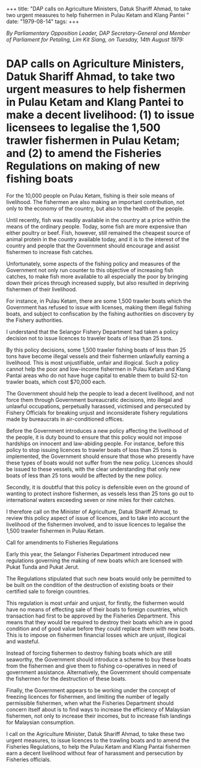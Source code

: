 +++ 
title: "DAP calls on Agriculture Ministers, Datuk Shariff Ahmad, to take two urgent measures to help fishermen in Pulau Ketam and Klang Pantei "
date: "1979-08-14"
tags:
+++

_By Parliamentary Opposition Leader, DAP Secretary-General and Member of Parliament for Petaling, Lim Kit Siang, on Tuesday, 14th August 1979:_

# DAP calls on Agriculture Ministers, Datuk Shariff Ahmad, to take two urgent measures to help fishermen in Pulau Ketam and Klang Pantei to make a decent livelihood: (1) to issue licensees to legalise the 1,500 trawler fishermen in Pulau Ketam; and (2) to amend the Fisheries Regulations on making of new fishing boats

For the 10,000 people on Pulau Ketam, fishing is their sole means of livelihood. The fishermen are also making an important contribution, not only to the economy of the country, but also to the health of the people.</u>

Until recently, fish was readily available in the country at a price within the means of the ordinary people. Today, some fish are more expensive than either poultry or beef. Fish, however, still remained the cheapest source of animal protein in the country available today, and it is to the interest of the country and people that the Government should encourage and assist fishermen to increase fish catches.

Unfortunately, some aspects of the fishing policy and measures of the Government not only run counter to this objective of increasing fish catches, to make fish more available to all especially the poor by bringing down their prices through increased supply, but also resulted in depriving fishermen of their livelihood.

For instance, in Pulau Ketam, there are some 1,500 trawler boats which the Government has refused to issue with licenses, making them illegal fishing boats, and subject to confiscation by the fishing authorities on discovery by the Fishery authorities.

I understand that the Selangor Fishery Department had taken a policy decision not to issue licences to traveler boats of less than 25 tons.

By this policy decisions, some 1,500 trawler fishing boats of less than 25 tons have become illegal vessels and their fishermen unlawfully earning a livelihood. This is most unjustifiable, unfair and illogical. Such a policy cannot help the poor and low-income fishermen in Pulau Ketam and Klang Pantai areas who do not have huge capital to enable them to build 52-ton trawler boats, which cost $70,000 each.

The Government should help the people to lead a decent livelihood, and not force them through Government bureaucratic decisions, into illegal and unlawful occupations, perpetually harassed, victimised and persecuted by Fishery Officials for breaking unjust and inconsiderate fishery regulations made by bureaucrats in air-conditioned offices.

Before the Government introduces a new policy affecting the livelihood of the people, it is duty bound to ensure that this policy would not impose hardships on innocent and law-abiding people. For instance, before this policy to stop issuing licences to trawler boats of loss than 25 tons is implemented, the Government should ensure that those who presently have these types of boats would not suffer from the new policy. Licences should be issued to these vessels, with the clear understanding that only new boats of less than 25 tons would be affected by the new policy.

Secondly, it is doubtful that this policy is defensible even on the ground of wanting to protect inshore fishermen, as vessels less than 25 tons go out to international waters exceeding seven or nine miles for their catches.

I therefore call on the Minister of Agriculture, Datuk Shariff Ahmad, to review this policy aspect of issue of licences, and to take into account the livelihood of the fishermen involved, and to issue licences to legalise the 1,500 trawler fishermen in Pulau Ketam.
 
Call for amendments to Fisheries Regulations

Early this year, the Selangor Fisheries Department introduced new regulations governing the making of new boats which are licensed with Pukat Tunda and Pukat Jerut.

The Regulations stipulated that such new boats would only be permitted to be built on the condition of the destruction of existing boats or their certified sale to foreign countries.

This regulation is most unfair and unjust, for firstly, the fishermen would have no means of effecting sale of their boats to foreign countries, which transaction had first to be approved by the Fisheries Department. This means that they would be required to destroy their boats which are in good condition and of good value before they could replace them with new boats. This is to impose on fishermen financial losses which are unjust, illogical and wasteful.

Instead of forcing fishermen to destroy fishing boats which are still seaworthy, the Government should introduce a scheme to buy these boats from the fishermen and give them to fishing co-operatives in need of government assistance. Alternatively, the Government should compensate the fishermen for the destruction of these boats.

Finally, the Government appears to be working under the concept of freezing licences for fishermen, and limiting the number of legally permissible fishermen, when what the Fisheries Department should concern itself about is to find ways to increase the efficiency of Malaysian fishermen, not only to increase their incomes, but to increase fish landings for Malaysian consumption.

I call on the Agriculture Minister, Datuk Shariff Ahmad, to take these two urgent measures, to issue licences to the trawling boats and to amend the Fisheries Regulations, to help the Pulau Ketam and Klang Pantai fishermen earn a decent livelihood without fear of harassment and persecution by Fisheries officials.
 
